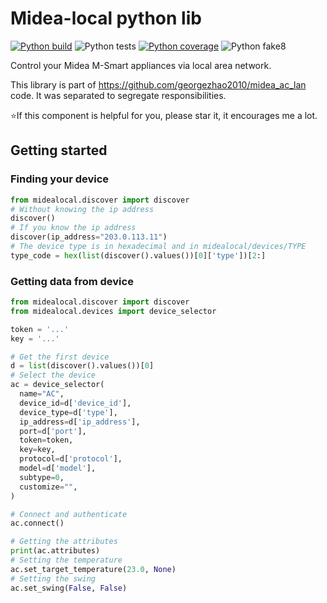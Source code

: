 # Midea-local python lib

[![Python build](https://github.com/rokam/midea-local/actions/workflows/python-build.yml/badge.svg)](https://github.com/rokam/midea-local/actions/workflows/python-build.yml)
![Python tests](https://raw.githubusercontent.com/rokam/midea-local/badges/tests.svg)
[![Python coverage](https://raw.githubusercontent.com/rokam/midea-local/badges/coverage.svg)](https://app.codecov.io/github/rokam/midea-local)
![Python fake8](https://raw.githubusercontent.com/rokam/midea-local/badges/flake8.svg)

Control your Midea M-Smart appliances via local area network.

This library is part of https://github.com/georgezhao2010/midea_ac_lan code. It was separated to segregate responsibilities.

⭐If this component is helpful for you, please star it, it encourages me a lot.

## Getting started

### Finding your device

```python
from midealocal.discover import discover
# Without knowing the ip address
discover()
# If you know the ip address
discover(ip_address="203.0.113.11")
# The device type is in hexadecimal and in midealocal/devices/TYPE
type_code = hex(list(discover().values())[0]['type'])[2:]
```

### Getting data from device

```python
from midealocal.discover import discover
from midealocal.devices import device_selector

token = '...'
key = '...'

# Get the first device
d = list(discover().values())[0]
# Select the device
ac = device_selector(
  name="AC",
  device_id=d['device_id'],
  device_type=d['type'],
  ip_address=d['ip_address'],
  port=d['port'],
  token=token,
  key=key,
  protocol=d['protocol'],
  model=d['model'],
  subtype=0,
  customize="",
)

# Connect and authenticate
ac.connect()

# Getting the attributes
print(ac.attributes)
# Setting the temperature
ac.set_target_temperature(23.0, None)
# Setting the swing
ac.set_swing(False, False)
```
